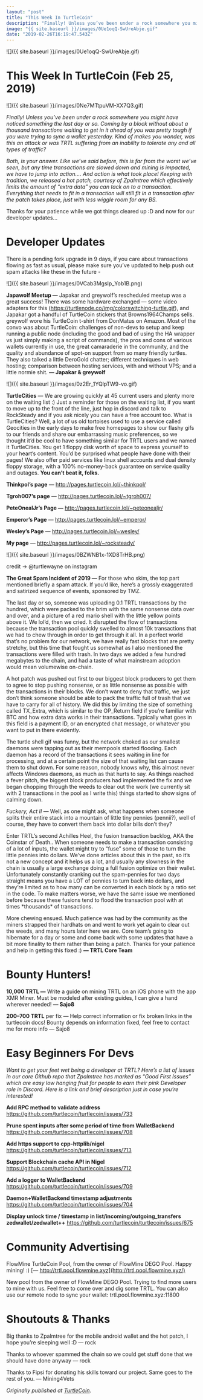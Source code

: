 ```yaml
---
layout: "post"
title: "This Week In TurtleCoin"
description: "Finally! Unless you’ve been under a rock somewhere you might have noticed something the last day or so. Coming by a block without about a thousand transactions waiting to get in it ahead of you was…"
image: "{{ site.baseurl }}/images/0Ue1oqQ-SwUreAbje.gif"
date: "2019-02-26T16:19:47.543Z"
---
```


![]({{ site.baseurl }}/images/0Ue1oqQ-SwUreAbje.gif)

# This Week In TurtleCoin (Feb 25, 2019)

![]({{ site.baseurl }}/images/0Ne7MTtpuVM-XX7Q3.gif)

_Finally! Unless you’ve been under a rock somewhere you might have noticed something the last day or so. Coming by a block without about a thousand transactions waiting to get in it ahead of you was pretty tough if you were trying to sync a wallet yesterday. Kind of makes you wonder, was this an attack or was TRTL suffering from an inability to tolerate any and all types of traffic?_

_Both, is your answer. Like we’ve said before, this is far from the worst we’ve seen, but any time transactions are slowed down and mining is impacted, we have to jump into action…. And action is what took place! Keeping with tradition, we released a hot patch, courtesy of Zpalmtree which effectively limits the amount of “extra data” you can tack on to a transaction. Everything that needs to fit in a transaction will still fit in a transaction after the patch takes place, just with less wiggle room for any BS._

Thanks for your patience while we got things cleared up :D and now for our developer updates…

# Developer Updates

There is a pending fork upgrade in 9 days, if you care about transactions flowing as fast as usual, please make sure you’ve updated to help push out spam attacks like these in the future -

![]({{ site.baseurl }}/images/0VCab3MgsIp_Yob1B.png)

**Japawolf Meetup —** Japakar and greywolf’s rescheduled meetup was a great success! There was some hardware exchanged — some video adapters for this (<https://turtlenode.co/img/colorswitching-turtle.gif>), and Japakar got a handful of TurtleCoin stickers that Browns1964Champs sells. greywolf wore his TurtleCoin t-shirt from DonMatus on Amazon. Most of the convo was about TurtleCoin: challenges of non-devs to setup and keep running a public node (including the good and bad of using the HA wrapper vs just simply making a script of commands), the pros and cons of various wallets currently in use, the great camaraderie in the community, and the quality and abundance of spot-on support from so many friendly turtles. They also talked a little DeroGold chatter; different techniques in web hosting; comparison between hosting services, with and without VPS; and a little normie shit. **— Japakar & greywolf**

![]({{ site.baseurl }}/images/0z2Er_1YQlpTW9-vo.gif)

**TurtleCities** — We are growing quickly at 45 current users and plenty more on the waiting list :) Just a reminder for those on the waiting list, if you want to move up to the front of the line, just hop in discord and talk to RockSteady and if you ask nicely you can have a free account too. What is TurtleCities? Well, a lot of us old tortoises used to use a service called Geocities in the early days to make free homepages to show our flashy gifs to our friends and share our embarrassing music preferences, so we thought it’d be cool to have something similar for TRTL users and we named it TurtleCities. You get 1 floppy disk worth of space to express yourself to your heart’s content. You’d be surprised what people have done with their pages! We also offer paid services like linux shell accounts and dual density floppy storage, with a 100% no-money-back guarantee on service quality and outages. **You can’t beat it, folks.**

**Thinkpol’s page** — <http://pages.turtlecoin.lol/~thinkpol/>

**Tgroh007’s page** — <http://pages.turtlecoin.lol/~tgroh007/>

**PeteOnealJr’s Page —** <http://pages.turtlecoin.lol/~peteonealjr/>

**Emperor’s Page** — <http://pages.turtlecoin.lol/~emperor/>

**Wesley’s Page** — <http://pages.turtlecoin.lol/~wesley/>

**My page** — <http://pages.turtlecoin.lol/~rocksteady/>

![]({{ site.baseurl }}/images/0BZWNB1x-1XD8TrHB.png)

credit -> @turtlewayne on instagram

**The Great Spam Incident of 2019 —** For those who skim, the top part mentioned briefly a spam attack. If you’d like, here’s a grossly exaggerated and satirized sequence of events, sponsored by TMZ.

The last day or so, someone was uploading 0.1 TRTL transactions by the hundred, which were packed to the brim with the same nonsense data over and over, and a picture of a red mario shell with the little yellow points above it. We lol’d, then we cried. It disrupted the flow of transactions because the transaction pool quickly swelled to almost 10k transactions that we had to chew through in order to get through it all. In a perfect world that’s no problem for our network, we have really fast blocks that are pretty stretchy, but this time that fought us somewhat as I also mentioned the transactions were filled with trash. In two days we added a few hundred megabytes to the chain, and had a taste of what mainstream adoption would mean volumewise on-chain.

A hot patch was pushed out first to our biggest block producers to get them to agree to stop pushing nonsense, or as little nonsense as possible with the transactions in their blocks. We don’t want to deny that traffic, we just don’t think someone should be able to pack the traffic full of trash that we have to carry for all of history. We did this by limiting the size of something called TX_Extra, which is similar to the OP_Return field if you’re familiar with BTC and how extra data works in their transactions. Typically what goes in this field is a payment ID, or an encrypted chat message, or whatever you want to put in there evidently.

The turtle shell gif was funny, but the network choked as our smallest daemons were tapping out as their mempools started flooding. Each daemon has a record of the transactions it sees waiting in line for processing, and at a certain point the size of that waiting list can cause them to shut down. For some reason, nobody knows why, this almost never affects Windows daemons, as much as that hurts to say. As things reached a fever pitch, the biggest block producers had implemented the fix and we began chopping through the weeds to clear out the work (we currently sit with 2 transactions in the pool as I write this) things started to show signs of calming down.

_Fuckery, Act II —_ Well, as one might ask, what happens when someone splits their entire stack into a mountain of little tiny pennies (pennii?), well of course, they have to convert them back into dollar bills don’t they?

Enter TRTL’s second Achilles Heel, the fusion transaction backlog, AKA the Coinstar of Death.. When someone needs to make a transaction consisting of a lot of inputs, the wallet might try to “fuse” some of those to turn the little pennies into dollars. We’ve done articles about this in the past, so it’s not a new concept and it helps us a lot, and usually any slowness in the chain is usually a large exchange doing a full fusion optimize on their wallet. Unfortunately constantly cranking out the spam-pennies for two days straight means you have a LOT of pennies to turn back into dollars, and they’re limited as to how many can be converted in each block by a ratio set in the code. To make matters worse, we have the same issue we mentioned before because these fusions tend to flood the transaction pool with at times \*thousands\* of transactions.

More chewing ensued. Much patience was had by the community as the miners strapped their hardhats on and went to work yet again to clear out the weeds, and many hours later here we are. Core team’s going to hibernate for a day or some and come back with some updates that have a bit more finality to them rather than being a patch. Thanks for your patience and help in getting this fixed :) **— TRTL Core Team**

# Bounty Hunters!

**10,000 TRTL —** Write a guide on mining TRTL on an iOS phone with the app XMR Miner. Must be modeled after existing guides, I can give a hand wherever needed! **— Sajo8**

**200–700 TRTL** per fix — Help correct information or fix broken links in the turtlecoin docs! Bounty depends on information fixed, feel free to contact me for more info — Sajo8

# Easy Beginners For Devs

_Want to get your feet wet being a developer at TRTL? Here’s a list of issues in our core Github repo that Zpalmtree has marked as “Good First Issues” which are easy low hanging fruit for people to earn their pink Developer role in Discord. Here is a link and brief description just in case you’re interested!_

**Add RPC method to validate address**
<https://github.com/turtlecoin/turtlecoin/issues/733>

**Prune spent inputs after some period of time from WalletBackend**
<https://github.com/turtlecoin/turtlecoin/issues/708>

**Add https support to cpp-httplib/nigel**
<https://github.com/turtlecoin/turtlecoin/issues/713>

**Support Blockchain cache API in Nigel**
<https://github.com/turtlecoin/turtlecoin/issues/712>

**Add a logger to WalletBackend**
<https://github.com/turtlecoin/turtlecoin/issues/709>

**Daemon+WalletBackend timestamp adjustments**
<https://github.com/turtlecoin/turtlecoin/issues/704>

**Display unlock time / timestamp in list/incoming/outgoing_transfers zedwallet/zedwallet++**
<https://github.com/turtlecoin/turtlecoin/issues/675>

# Community Advertising

FlowMine TurtleCoin Pool, from the owner of FlowMine DEGO Pool. Happy mining! :) [— http://trtl.pool.flowmine.xyz](http://trtl.pool.flowmine.xyz/)

New pool from the owner of FlowMine DEGO Pool. Trying to find more users to mine with us. Feel free to come over and dig some TRTL. You can also use our remote node to sync your wallet: trtl.pool.flowmine.xyz:11800

# Shoutouts & Thanks

Big thanks to Zpalmtree for the mobile android wallet and the hot patch, I hope you’re sleeping well :D — rock

Thanks to whoever spammed the chain so we could get stuff done that we should have done anyway — rock

Thanks to Fipsi for donating his skills toward our project. Same goes to the rest of you. — Mining4Vets

_Originally published at_ [_TurtleCoin_](http://blog.turtlecoin.lol/archives/this-week-in-turtlecoin-2/)_._
